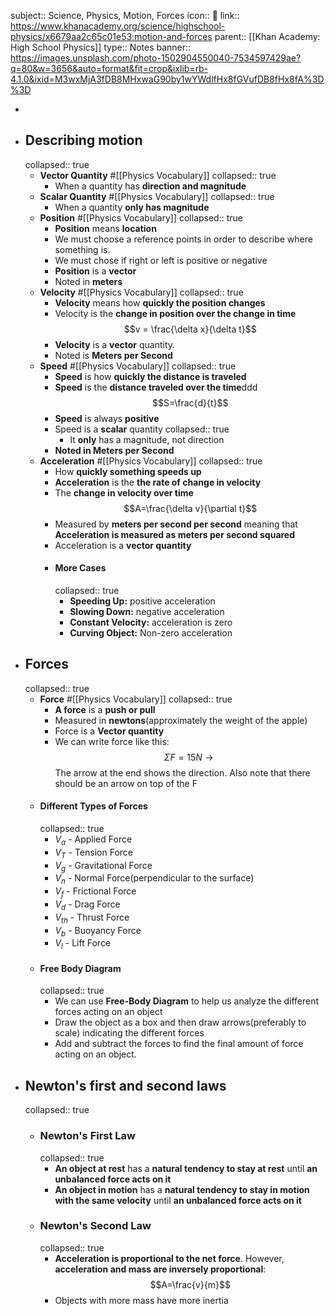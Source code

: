 subject:: Science, Physics, Motion, Forces
icon:: 🍎
link:: https://www.khanacademy.org/science/highschool-physics/x6679aa2c65c01e53:motion-and-forces
parent:: [[Khan Academy: High School Physics]] 
type:: Notes
banner:: https://images.unsplash.com/photo-1502904550040-7534597429ae?q=80&w=3656&auto=format&fit=crop&ixlib=rb-4.1.0&ixid=M3wxMjA3fDB8MHxwaG90by1wYWdlfHx8fGVufDB8fHx8fA%3D%3D

-
- ## Describing motion
  collapsed:: true
	- **Vector Quantity** #[[Physics Vocabulary]]
	  collapsed:: true
		- When a quantity has **direction and magnitude**
	- **Scalar Quantity** #[[Physics Vocabulary]]
	  collapsed:: true
		- When a quantity **only has magnitude**
	- **Position** #[[Physics Vocabulary]]
	  collapsed:: true
		- **Position** means **location**
		- We must choose a reference points in order to describe where something is.
		- We must chose if right or left is positive or negative
		- **Position** is a **vector**
		- Noted in **meters**
	- **Velocity** #[[Physics Vocabulary]]
	  collapsed:: true
		- **Velocity** means how **quickly the position changes**
		- Velocity is the **change in position over the change in time**
		  $$v = \frac{\delta x}{\delta t}$$
		- **Velocity** is a **vector** quantity.
		- Noted is **Meters per Second**
	- **Speed** #[[Physics Vocabulary]]
	  collapsed:: true
		- **Speed** is how **quickly the distance is traveled**
		- **Speed** is the **distance traveled over the time**ddd
		  $$S=\frac{d}{t}$$
		- **Speed** is always **positive**
		- Speed is a **scalar** quantity
		  collapsed:: true
			- It **only** has a magnitude, not direction
		- **Noted in Meters per Second**
	- **Acceleration** #[[Physics Vocabulary]]
	  collapsed:: true
		- How **quickly something speeds up**
		- **Acceleration** is the **the rate of change in velocity**
		- The **change in velocity over time**
		  $$A=\frac{\delta v}{\partial t}$$
		- Measured by **meters per second per second** meaning that **Acceleration is measured as meters per second squared**
		- Acceleration is a **vector quantity**
		- #### More Cases
		  collapsed:: true
			- **Speeding Up:** positive acceleration
			- **Slowing Down:** negative acceleration
			- **Constant Velocity:** acceleration is zero
			- **Curving Object:** Non-zero acceleration
- ## Forces
  collapsed:: true
	- **Force** #[[Physics Vocabulary]]
	  collapsed:: true
		- **A force** is a **push or pull**
		- Measured in **newtons**(approximately the weight of the apple)
		- Force is a **Vector quantity**
		- We can write force like this:
		  $$\Sigma F=15N\longrightarrow{}$$
		  The arrow at the end shows the direction. Also note that there should be an arrow on top of the F
	- #### Different Types of Forces
	  collapsed:: true
		- $V_{a}$ - Applied Force
		- $V_{T}$ - Tension Force
		- $V_{g}$ - Gravitational Force
		- $V_{n}$ - Normal Force(perpendicular to the surface)
		- $V_{f}$ - Frictional Force
		- $V_{d}$ - Drag Force
		- $V_{th}$ - Thrust Force
		- $V_{b}$ - Buoyancy Force
		- $V_{l}$ - Lift Force
	- #### Free Body Diagram
	  collapsed:: true
		- We can use **Free-Body Diagram** to help us analyze the different forces acting on an object
		- Draw the object as a box and then draw arrows(preferably to scale) indicating the different forces
		- Add and subtract the forces to find the final amount of force acting on an object.
- ## Newton's first and second laws
  collapsed:: true
	- ### Newton's First Law
	  collapsed:: true
		- **An object at rest** has a **natural tendency to stay at rest** until **an unbalanced force acts on it**
		- **An object in motion** has a **natural tendency to stay in motion with the same velocity** until **an unbalanced force acts on it**
	- ### Newton's Second Law
	  collapsed:: true
		- **Acceleration is proportional to the net force**. However, **acceleration and mass are inversely proportional**:
		  $$A=\frac{v}{m}$$
		- Objects with more mass have more inertia
